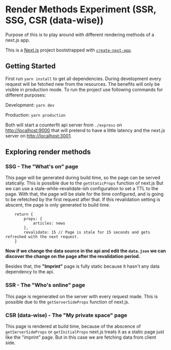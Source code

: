 # Render Methods Experiment (SSR, SSG, CSR (data-wise))
Purpose of this is to play around with different rendering methods of a next.js app.

This is a [Next.js](https://nextjs.org/) project bootstrapped with [`create-next-app`](https://github.com/vercel/next.js/tree/canary/packages/create-next-app).

## Getting Started

First run `yarn install` to get all dependencies.
During development every request will be fetched new from the resources. The benefits will only be visible in production mode.
To run the project use following commands for different purposes:

Development: `yarn dev` 

Production: `yarn production`  

Both will start a counterfit api server from `./express` on [http://localhost:9000](http://localhost:9000) that will pretend to have a little latency and the next.js server on [http://localhost:3001](http://localhost:3001).

## Exploring render methods
### SSG - The "What's on" page
This page will be generated during build time, so the page can be served statically. This is possible due to the `getStaticProps` function of next.js
But we can use a stale-while-revalidate-ish configuration to set a TTL to the page. With that, the page will be stale for the time configured, and is going to be refetched by the first request after that. If this revalidation setting is abscent, the page is only generated to build time.
```
    return {
        props: {
            articles: news
        },
        revalidate: 15 // Page is stale for 15 seconds and gets refreshed with the next request.
    }
```
__Now if we change the data source in the api and edit the `data.json` we can discover the change on the page after the revalidation period.__

Besides that, the __"Imprint"__ page is fully static because it hasn't any data dependency to the api.
### SSR - The "Who's online" page
This page is regenerated on the server with every request made. This is possible due to the `getServerSideProps` function of next.js.

### CSR (data-wise) - The "My private space" page
This page is rendered at build time, because of the abscence of `getServerSideProps` or `getInitialProps` next.js treats it as a static page just like the "imprint" page.
But in this case we are fetching data from client side.
